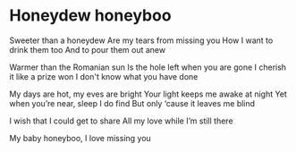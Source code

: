 
# Honeydew honeyboo
Sweeter than a honeydew
Are my tears from missing you
How I want to drink them too
And to pour them out anew

Warmer than the Romanian sun
Is the hole left when you are gone
I cherish it like a prize won
I don't know what you have done

My days are hot, my eves are bright
Your light keeps me awake at night
Yet when you’re near, sleep I do find
But only ‘cause it leaves me blind

I wish that I could get to share
All my love while I’m still there

My baby honeyboo, I love missing you